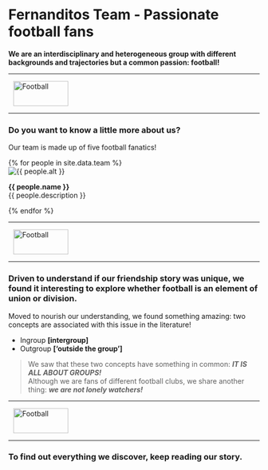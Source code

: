
# Fernanditos Team - Passionate football fans

**We are an interdisciplinary and heterogeneous group with different backgrounds and trajectories but a common passion: football!**

<div class="d-flex align-items-center my-4">
  <hr class="flex-grow-1">
  <img src="{{ '/assets/images/separator.png' | relative_url }}" alt="Football" style="width: 110px; height: 50px; margin: 0 10px;">
  <hr class="flex-grow-1">
</div>

### Do you want to know a little more about us?

Our team is made up of five football fanatics!  

<div class="container">
    {% for people in site.data.team %}
        <div class="row py-2 justify-content-left">
            <div class="col-2">
                <img src="{{ people.url_img }}" alt="{{ people.alt }}" style="vertical-align: middle;">
            </div>
            <div class="col-10">
                <p> <strong>{{ people.name }}</strong><br>{{ people.description }}</p>
            </div>
        </div>
    {% endfor %}
</div>

<div class="d-flex align-items-center my-4">
  <hr class="flex-grow-1">
  <img src="{{ '/assets/images/separator.png' | relative_url }}" alt="Football" style="width: 110px; height: 50px; margin: 0 10px;">
  <hr class="flex-grow-1">
</div>

### Driven to understand if our friendship story was unique, we found it interesting **to explore whether football is an element of union or division.** 

Moved to nourish our understanding, we found something amazing: two concepts are associated with this issue in the literature!
  - Ingroup **[intergroup]**
  - Outgroup **[‘outside the group’]**


>We saw that these two concepts have something in common: **_IT IS ALL ABOUT GROUPS!_**
><br>Although we are fans of different football clubs, we share another thing: **_we are not lonely watchers!_**

<div class="d-flex align-items-center my-4">
  <hr class="flex-grow-1">
  <img src="{{ '/assets/images/separator.png' | relative_url }}" alt="Football" style="width: 110px; height: 50px; margin: 0 10px;">
  <hr class="flex-grow-1">
</div>

### To find out everything we discover, keep reading our story.
